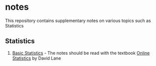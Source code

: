 # notes
This repository contains supplementary notes on various topics such as Statistics

## Statistics
1. [Basic Statistics](https://github.com/dvpramodkumar/notes/blob/master/Statistics/Basic%20Statistics.pdf) - The notes should be read with the textbook [Online Statistics](http://onlinestatbook.com/2/index.html) by David Lane
